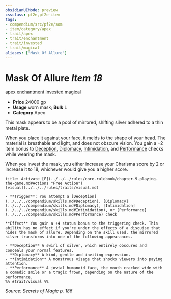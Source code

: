 ```yaml
---
obsidianUIMode: preview
cssclass: pf2e,pf2e-item
tags:
- compendium/src/pf2e/som
- item/category/apex
- trait/apex
- trait/enchantment
- trait/invested
- trait/magical
aliases: ["Mask Of Allure"]
---
```

# Mask Of Allure *Item 18*  
[apex](../../../Rules/traits/apex.md)  [enchantment](../../../Rules/traits/enchantment.md)  [invested](../../../Rules/traits/invested.md)  [magical](../../../Rules/traits/magical.md)  

- **Price** 24000 gp
- **Usage** worn mask; **Bulk** L
- **Category** Apex

This mask appears to be a pool of mirrored, shifting silver adhered to a thin metal plate.

When you place it against your face, it melds to the shape of your head. The material is breathable and light, and does not obscure vision. You gain a +2 item bonus to [Deception](../../skills.md#Deception), [Diplomacy](../../skills.md#Diplomacy), [Intimidation](../../skills.md#Intimidation), and [Performance](../../skills.md#Performance) checks while wearing the mask.

When you invest the mask, you either increase your Charisma score by 2 or increase it to 18, whichever would give you a higher score.

```ad-embed-ability
title: Activate [F](../../../rules/core-rulebook/chapter-9-playing-the-game.md#Actions "Free Action")
[visual](../../../rules/traits/visual.md)  

- **Trigger**: You attempt a [Deception](../../../compendium/skills.md#Deception), [Diplomacy](../../../compendium/skills.md#Diplomacy), [Intimidation](../../../compendium/skills.md#Intimidation), or [Performance](../../../compendium/skills.md#Performance) check

**Effect** You gain a +4 status bonus to the triggering check. This ability has no effect if you're under the effects of a disguise that hides the mask of allure. Depending on the skill used, the mirrored silver transforms into one of the following appearances.

- **Deception** A swirl of silver, which entirely obscures and conceals your normal features.
- **Diplomacy** A kind, gentle and inviting expression.
- **Intimidation** A monstrous visage that shocks viewers into paying attention.
- **Performance** A jovial humanoid face, the mouth cracked wide with a comedic smile or a tragic frown, depending on the nature of the performance.  
%% #trait/visual %%
```

*Source: Secrets of Magic p. 186*

